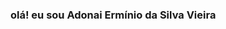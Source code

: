 ### olá! eu sou Adonai Ermínio da Silva Vieira

<!--
**Adonaiviedondon/Adonaiviedondon** is a ✨ _special_ ✨ repository because its `README.md` (this file) appears on your GitHub profile.

Here are some ideas to get you started:

- 🔭 hoje eu não trabalho
- 🌱aprendendo java e javascript
- 😄 Pronouns: ele/dele

<div>
  <a href = "https://github.com/Adonaiviedondon">
  
</div>

